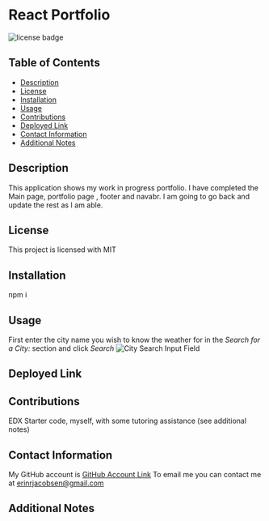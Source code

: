 # React Portfolio
  ![license badge](https://img.shields.io/badge/license-MIT-blue)
## Table of Contents
* [Description](#description)
* [License](#license)
* [Installation](#installation)
* [Usage](#usage)
* [Contributions](#contributions)
* [Deployed Link](#deployed-link)
* [Contact Information](#contact-information)
* [Additional Notes](#additional-notes)

## Description
This application shows my work in progress portfolio. I have completed the Main page, portfolio page , footer and navabr. I am going to go back and update the rest as I am able. 

## License
This project is licensed with MIT

## Installation 
npm i

## Usage
First enter the city name you wish to know the weather for in the _Search for a City:_ section and click _Search_
![City Search Input Field](/images/WD%20search%20for%20city.png)


## Deployed Link

## Contributions
EDX Starter code, myself, with some tutoring assistance (see additional notes)

## Contact Information
My GitHub account is [GitHub Account Link](https://github.com/achensen)
To email me you can contact me at erinrjacobsen@gmail.com


## Additional Notes 
 